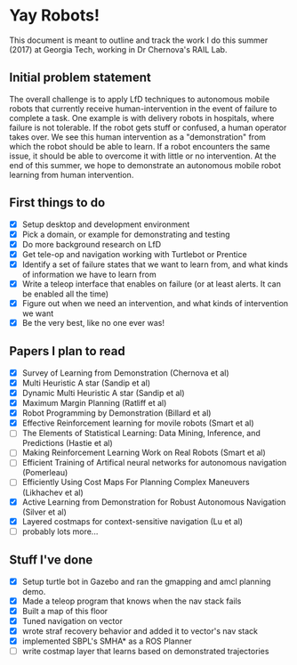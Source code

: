 # Yay Robots!

This document is meant to outline and track the work I do this summer (2017) at Georgia Tech, working in Dr Chernova's RAIL Lab.

## Initial problem statement

The overall challenge is to apply LfD techniques to autonomous mobile robots that currently receive human-intervention in the event of failure to complete a task. One example is with delivery robots in hospitals, where failure is not tolerable. If the robot gets stuff or confused, a human operator takes over. We see this human intervention as a "demonstration" from which the robot should be able to learn. If a robot encounters the same issue, it should be able to overcome it with little or no intervention. At the end of this summer, we hope to demonstrate an autonomous mobile robot learning from human intervention.

## First things to do

 - [X] Setup desktop and development environment
 - [X] Pick a domain, or example for demonstrating and testing
 - [X] Do more background research on LfD
 - [X] Get tele-op and navigation working with Turtlebot or Prentice
 - [X] Identify a set of failure states that we want to learn from, and what kinds of information we have to learn from
 - [X] Write a teleop interface that enables on failure (or at least alerts. It can be enabled all the time)
 - [X] Figure out when we need an intervention, and what kinds of intervention we want
 - [X] Be the very best, like no one ever was!

## Papers I plan to read

 - [X] Survey of Learning from Demonstration (Chernova et al)
 - [X] Multi Heuristic A star (Sandip et al)
 - [X] Dynamic Multi Heuristic A star (Sandip et al)
 - [X] Maximum Margin Planning (Ratliff et al)
 - [X] Robot Programming by Demonstration (Billard et al)
 - [X] Effective Reinforcement learning for movile robots (Smart et al)
 - [ ] The Elements of Statistical Learning: Data Mining, Inference, and Predictions (Hastie et al)
 - [ ] Making Reinforcement Learning Work on Real Robots (Smart et al)
 - [ ] Efficient Training of Artifical neural networks for autonomous navigation (Pomerleau)
 - [ ] Efficiently Using Cost Maps For Planning Complex Maneuvers (Likhachev et al)
 - [X] Active Learning from Demonstration for Robust Autonomous Navigation (Silver et al)
 - [X] Layered costmaps for context-sensitive navigation (Lu et al)
 - [ ] probably lots more...

## Stuff I've done
 - [X] Setup turtle bot in Gazebo and ran the gmapping and amcl planning demo.
 - [X] Made a teleop program that knows when the nav stack fails
 - [X] Built a map of this floor
 - [X] Tuned navigation on vector
 - [X] wrote straf recovery behavior and added it to vector's nav stack
 - [X] implemented SBPL's SMHA* as a ROS Planner
 - [ ] write costmap layer that learns based on demonstrated trajectories
